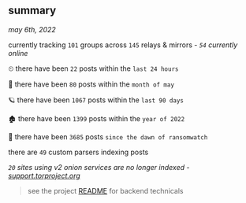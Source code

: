 
## summary
_may 6th, 2022_

currently tracking `101` groups across `145` relays & mirrors - _`54` currently online_

⏲ there have been `22` posts within the `last 24 hours`

🦈 there have been `80` posts within the `month of may`

🪐 there have been `1067` posts within the `last 90 days`

🏚 there have been `1399` posts within the `year of 2022`

🦕 there have been `3685` posts `since the dawn of ransomwatch`

there are `49` custom parsers indexing posts

_`20` sites using v2 onion services are no longer indexed - [support.torproject.org](https://support.torproject.org/onionservices/v2-deprecation/)_

> see the project [README](https://github.com/thetanz/ransomwatch#ransomwatch--) for backend technicals
